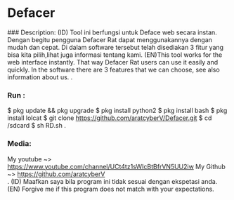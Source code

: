 # Defacer
﻿### Description: 
 (ID) Tool ini berfungsi untuk Deface web secara instan. Dengan begitu pengguna Defacer Rat dapat menggunakannya dengan mudah dan cepat. Di dalam software tersebut telah disediakan 3 fitur yang bisa kita pilih,lihat juga informasi tentang kami.
 (EN)This tool works for the web interface instantly. That way Defacer Rat users can use it easily and quickly. In the software there are 3 features that we can choose, see also information about us. 
 .
 ### Run : 
 $ pkg update && pkg upgrade 
 $ pkg install python2 
 $ pkg install bash 
 $ pkg install lolcat 
 $ git clone https://github.com/aratcyberV/Defacer.git
 $ cd /sdcard 
 $ sh RD.sh 
 .
 ### Media: 
 My youtube ~> https://www.youtube.com/channel/UCt4tz1sWIcBtBfrVN5UU2iw 
 My Github ~> https://github.com/aratcyberV  
 .
 (ID) Maafkan saya bila program ini tidak sesuai dengan ekspetasi anda. 
 (EN) Forgive me if this program does not match with your expectations.
